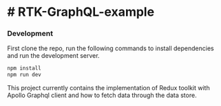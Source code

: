 # # RTK-GraphQL-example

### Development

First clone the repo, run the following commands to install dependencies and run the development server.

```bash
npm install
npm run dev
```

This project currently contains the implementation of Redux toolkit with Apollo Graphql client and how to fetch data through the data store.
